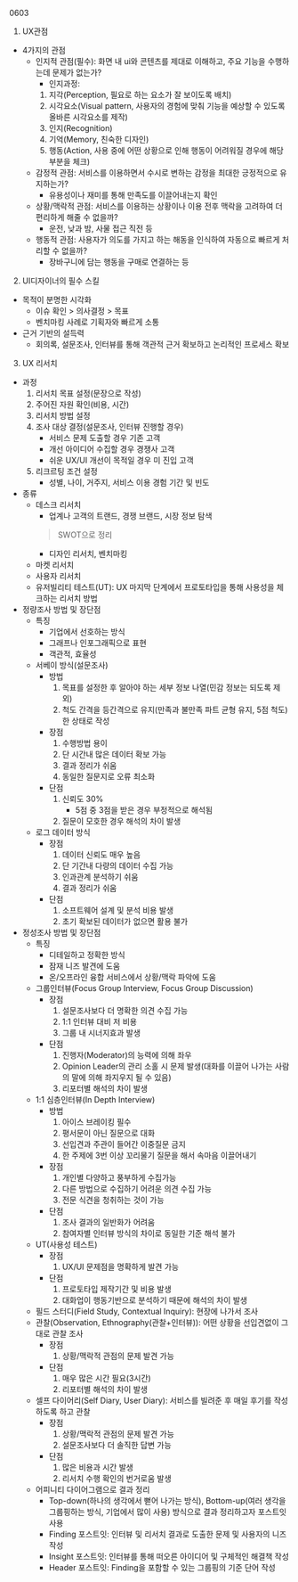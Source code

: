 0603
1. UX관점
- 4가지의 관점
    - 인지적 관점(필수): 화면 내 ui와 콘텐츠를 제대로 이해하고, 주요 기능을 수행하는데 문제가 없는가?
        - 인지과정: 
        1. 지각(Perception, 필요로 하는 요소가 잘 보이도록 배치)
        2. 시각요소(Visual pattern, 사용자의 경험에 맞춰 기능을 예상할 수 있도록 올바른 시각요소를 제작)
        3. 인지(Recognition)
        4. 기억(Memory, 친숙한 디자인)
        5. 행동(Action, 사용 중에 어떤 상황으로 인해 행동이 어려워질 경우에 해당 부분을 체크)
    - 감정적 관점: 서비스를 이용하면서 수시로 변하는 감정을 최대한 긍정적으로 유지하는가?
        - 유용성이나 재미를 통해 만족도를 이끌어내는지 확인
    - 상황/맥락적 관점: 서비스를 이용하는 상황이나 이용 전후 맥락을 고려하여 더 편리하게 해줄 수 없을까?
        - 운전, 낮과 밤, 사물 접근 직전 등
    - 행동적 관점: 사용자가 의도를 가지고 하는 해동을 인식하여 자동으로 빠르게 처리할 수 없을까?
        - 장바구니에 담는 행동을 구매로 연결하는 등

2. UI디자이너의 필수 스킬
- 목적이 분명한 시각화
    - 이슈 확인 > 의사결정 > 목표
    - 벤치마킹 사례로 기획자와 빠르게 소통
- 근거 기반의 설득력
    - 회의록, 설문조사, 인터뷰를 통해 객관적 근거 확보하고 논리적인 프로세스 확보

3. UX 리서치
- 과정
    1. 리서치 목표 설정(문장으로 작성)
    2. 주어진 자원 확인(비용, 시간)
    3. 리서치 방법 설정
    4. 조사 대상 결정(설문조사, 인터뷰 진행할 경우)
        - 서비스 문제 도출할 경우 기존 고객
        - 개선 아이디어 수집할 경우 경쟁사 고객
        - 쉬운 UX/UI 개선이 목적일 경우 미 진입 고객
    5. 리크르팅 조건 설정
        - 성별, 나이, 거주지, 서비스 이용 경험 기간 및 빈도
- 종류
    - 데스크 리서치
        - 업계나 고객의 트랜드, 경쟁 브랜드, 시장 정보 탐색
        > SWOT으로 정리
        - 디자인 리서치, 벤치마킹
    - 마켓 리서치
    - 사용자 리서치
    - 유저빌리티 테스트(UT): UX 마지막 단계에서 프로토타입을 통해 사용성을 체크하는 리서치 방법
- 정량조사 방법 및 장단점
    - 특징
        - 기업에서 선호하는 방식
        - 그래프나 인포그래픽으로 표현
        - 객관적, 효율성
    - 서베이 방식(설문조사)
        - 방법
            1. 목표를 설정한 후 알아야 하는 세부 정보 나열(민감 정보는 되도록 제외)
            2. 척도 간격을 등간격으로 유지(만족과 불만족 파트 균형 유지, 5점 척도)한 상태로 작성
        - 장점
            1. 수행방법 용이
            2. 단 시간내 많은 데이터 확보 가능
            3. 결과 정리가 쉬움
            4. 동일한 질문지로 오류 최소화
        - 단점
            1. 신뢰도 30%
                - 5점 중 3점을 받은 경우 부정적으로 해석됨
            2. 질문이 모호한 경우 해석의 차이 발생
    - 로그 데이터 방식
        - 장점
            1. 데이터 신뢰도 매우 높음
            2. 단 기간내 다량의 데이터 수집 가능
            3. 인과관계 분석하기 쉬움
            4. 결과 정리가 쉬움
        - 단점
            1. 소프트웨어 설계 및 분석 비용 발생
            2. 초기 확보된 데이터가 없으면 활용 불가
- 정성조사 방법 및 장단점
    - 특징
        - 디테일하고 정확한 방식
        - 잠재 니즈 발견에 도움
        - 온/오프라인 융합 서비스에서 상황/맥락 파악에 도움
    - 그룹인터뷰(Focus Group Interview, Focus Group Discussion)
        - 장점
            1. 설문조사보다 더 명확한 의견 수집 가능
            2. 1:1 인터뷰 대비 저 비용
            3. 그룹 내 시너지효과 발생
        - 단점
            1. 진행자(Moderator)의 능력에 의해 좌우
            2. Opinion Leader의 관리 소홀 시 문제 발생(대화를 이끌어 나가는 사람의 말에 의해 좌지우지 될 수 있음)
            3. 리포터별 해석의 차이 발생
    - 1:1 심층인터뷰(In Depth Interview)
        - 방법
            1. 아이스 브레이킹 필수
            2. 평서문이 아닌 질문으로 대화
            3. 선입견과 주관이 들어간 이중질문 금지
            4. 한 주제에 3번 이상 꼬리물기 질문을 해서 속마음 이끌어내기
        - 장점
            1. 개인별 다양하고 풍부하게 수집가능
            2. 다른 방법으로 수집하기 어려운 의견 수집 가능
            3. 전문 식견을 청취하는 것이 가능
        - 단점
            1. 조사 결과의 일반화가 어려움
            2. 참여자별 인터뷰 방식의 차이로 동일한 기준 해석 불가
    - UT(사용성 테스트)
        - 장점
            1. UX/UI 문제점을 명확하게 발견 가능
        - 단점
            1. 프로토타입 제작기간 및 비용 발생
            2. 대화업이 행동기반으로 분석하기 때문에 해석의 차이 발생
    - 필드 스터디(Field Study, Contextual Inquiry): 현장에 나가서 조사
    - 관찰(Observation, Ethnography(관찰+인터뷰)): 어떤 상황을 선입견없이 그대로 관찰 조사
        - 장점
            1. 상황/맥락적 관점의 문제 발견 가능
        - 단점
            1. 매우 많은 시간 필요(3시간)
            2. 리포터별 해석의 차이 발생
    - 셀프 다이어리(Self Diary, User Diary): 서비스를 빌려준 후 매일 후기를 작성하도록 하고 관찰
        - 장점
            1. 상황/맥락적 관점의 문제 발견 가능
            2. 설문조사보다 더 솔직한 답변 가능
        - 단점
            1. 많은 비용과 시간 발생
            2. 리서치 수행 확인의 번거로움 발생
    - 어피니티 다이어그램으로 결과 정리
        - Top-down(하나의 생각에서 뻗어 나가는 방식), Bottom-up(여러 생각을 그룹핑하는 방식, 기업에서 많이 사용) 방식으로 결과 정리하고자 포스트잇 사용
        - Finding 포스트잇: 인터뷰 및 리서치 결과로 도출한 문제 및 사용자의 니즈 작성
        - Insight 포스트잇: 인터뷰를 통해 떠오른 아이디어 및 구체적인 해결책 작성
        - Header 포스트잇: Finding을 포함할 수 있는 그룹핑의 기준 단어 작성
